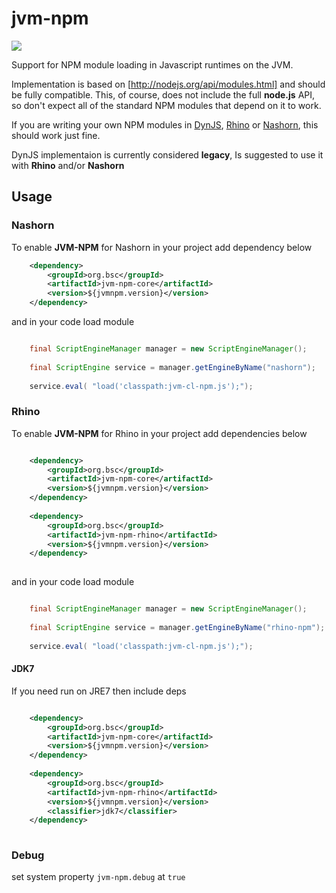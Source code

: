 # jvm-npm

<a href=http://search.maven.org/#search%7Cga%7C1%7Cjvm-npm-core><img src="https://img.shields.io/maven-central/v/org.bsc/jvm-npm-core.svg">
</a>


Support for NPM module loading in Javascript runtimes on the JVM.

Implementation is based on [http://nodejs.org/api/modules.html] and should be fully compatible. This, of course, does not include the
full **node.js** API, so don't expect all of the standard NPM modules that depend on it to work. 

If you are writing your own NPM modules in [DynJS](http://dynjs.org/), [Rhino](https://github.com/mozilla/rhino) or [Nashorn](http://www.oracle.com/technetwork/articles/java/jf14-nashorn-2126515.html), this should work just fine.

DynJS implementaion is currently considered **legacy**, Is suggested to use it with **Rhino** and/or **Nashorn**

## Usage

### Nashorn

To enable **JVM-NPM** for Nashorn in your project  add dependency below

```xml
    <dependency>
        <groupId>org.bsc</groupId>
        <artifactId>jvm-npm-core</artifactId>
        <version>${jvmnpm.version}</version>
    </dependency>
```

and in your code load module

```java

    final ScriptEngineManager manager = new ScriptEngineManager();
	
	final ScriptEngine service = manager.getEngineByName("nashorn");
	
	service.eval( "load('classpath:jvm-cl-npm.js');");
```

### Rhino

To enable **JVM-NPM** for Rhino in your project  add dependencies below

```xml

    <dependency>
        <groupId>org.bsc</groupId>
        <artifactId>jvm-npm-core</artifactId>
        <version>${jvmnpm.version}</version>
    </dependency>
    
    <dependency>
        <groupId>org.bsc</groupId>
        <artifactId>jvm-npm-rhino</artifactId>
        <version>${jvmnpm.version}</version>
    </dependency>
    
```

and in your code load module

```java

    final ScriptEngineManager manager = new ScriptEngineManager();
	
	final ScriptEngine service = manager.getEngineByName("rhino-npm");
	
	service.eval( "load('classpath:jvm-cl-npm.js');");
```
    
#### JDK7

If you need run on JRE7 then include deps
  
```xml

    <dependency>
        <groupId>org.bsc</groupId>
        <artifactId>jvm-npm-core</artifactId>
        <version>${jvmnpm.version}</version>
    </dependency>
    
    <dependency>
        <groupId>org.bsc</groupId>
        <artifactId>jvm-npm-rhino</artifactId>
        <version>${jvmnpm.version}</version>
        <classifier>jdk7</classifier>
    </dependency>
    
```


### Debug

set system property `jvm-npm.debug` at `true`
